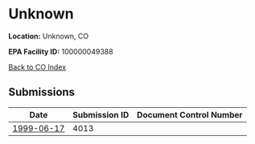 # Unknown

**Location:** Unknown, CO

**EPA Facility ID:** 100000049388

[Back to CO Index](../../index.md)

## Submissions

| Date | Submission ID | Document Control Number |
|------|--------------|-------------------------|
| [1999-06-17](submissions/4013.md) | 4013 |  |
